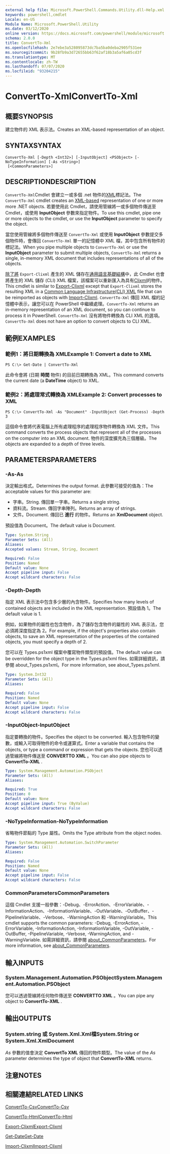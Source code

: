 ```yaml
---
external help file: Microsoft.PowerShell.Commands.Utility.dll-Help.xml
keywords: powershell,cmdlet
Locale: en-US
Module Name: Microsoft.PowerShell.Utility
ms.date: 03/12/2020
online version: https://docs.microsoft.com/powershell/module/microsoft.powershell.utility/convertto-xml?view=powershell-7.1&WT.mc_id=ps-gethelp
schema: 2.0.0
title: ConvertTo-Xml
ms.openlocfilehash: 2e7ebe3a528095873dc7ba5ba0deba2905f531ee
ms.sourcegitcommit: 9b28fb9a3d72655bb63f62af18b3a5af6a05cd3f
ms.translationtype: MT
ms.contentlocale: zh-TW
ms.lasthandoff: 07/07/2020
ms.locfileid: "93204215"
---
```

# <span data-ttu-id="f9c33-103">ConvertTo-Xml</span><span class="sxs-lookup"><span data-stu-id="f9c33-103">ConvertTo-Xml</span></span>

## <span data-ttu-id="f9c33-104">概要</span><span class="sxs-lookup"><span data-stu-id="f9c33-104">SYNOPSIS</span></span>
<span data-ttu-id="f9c33-105">建立物件的 XML 表示法。</span><span class="sxs-lookup"><span data-stu-id="f9c33-105">Creates an XML-based representation of an object.</span></span>

## <span data-ttu-id="f9c33-106">SYNTAX</span><span class="sxs-lookup"><span data-stu-id="f9c33-106">SYNTAX</span></span>

```
ConvertTo-Xml [-Depth <Int32>] [-InputObject] <PSObject> [-NoTypeInformation] [-As <String>]
 [<CommonParameters>]
```

## <span data-ttu-id="f9c33-107">DESCRIPTION</span><span class="sxs-lookup"><span data-stu-id="f9c33-107">DESCRIPTION</span></span>

<span data-ttu-id="f9c33-108">`ConvertTo-Xml`Cmdlet 會建立一或多個 .net 物件的[XML](/dotnet/api/system.xml.xmldocument)標記法。</span><span class="sxs-lookup"><span data-stu-id="f9c33-108">The `ConvertTo-Xml` cmdlet creates an [XML-based](/dotnet/api/system.xml.xmldocument) representation of one or more more .NET objects.</span></span> <span data-ttu-id="f9c33-109">若要使用此 Cmdlet，請使用管線將一或多個物件傳送至 Cmdlet，或使用 **InputObject** 參數來指定物件。</span><span class="sxs-lookup"><span data-stu-id="f9c33-109">To use this cmdlet, pipe one or more objects to the cmdlet, or use the **InputObject** parameter to specify the object.</span></span>

<span data-ttu-id="f9c33-110">當您使用管線將多個物件傳送至 `ConvertTo-Xml` 或使用 **InputObject** 參數提交多個物件時，會傳回 `ConvertTo-Xml` 單一的記憶體中 XML 檔，其中包含所有物件的標記法。</span><span class="sxs-lookup"><span data-stu-id="f9c33-110">When you pipe multiple objects to `ConvertTo-Xml` or use the **InputObject** parameter to submit multiple objects, `ConvertTo-Xml` returns a single, in-memory XML document that includes representations of all of the objects.</span></span>

<span data-ttu-id="f9c33-111">[除了將](./Export-Clixml.md) `Export-Clixml` 產生的 XML 儲存在[通用語言基礎結構](https://www.ecma-international.org/publications/standards/Ecma-335.htm)中，此 Cmdlet 也會將產生的 XML 儲存 (CLI) XML 檔案，該檔案可以重新匯入為具有[Clixml](./Import-Clixml.md)的物件。</span><span class="sxs-lookup"><span data-stu-id="f9c33-111">This cmdlet is similar to [Export-Clixml](./Export-Clixml.md) except that `Export-Clixml` stores the resulting XML in a [Common Language Infrastructure(CLI) XML](https://www.ecma-international.org/publications/standards/Ecma-335.htm) file that can be reimported as objects with [Import-Clixml](./Import-Clixml.md).</span></span> <span data-ttu-id="f9c33-112">`ConvertTo-Xml` 傳回 XML 檔的記憶體中表示，讓您可以在 PowerShell 中繼續處理。</span><span class="sxs-lookup"><span data-stu-id="f9c33-112">`ConvertTo-Xml` returns an in-memory representation of an XML document, so you can continue to process it in PowerShell.</span></span> <span data-ttu-id="f9c33-113">`ConvertTo-Xml` 沒有將物件轉換為 CLI XML 的選項。</span><span class="sxs-lookup"><span data-stu-id="f9c33-113">`ConvertTo-Xml` does not have an option to convert objects to CLI XML.</span></span>

## <span data-ttu-id="f9c33-114">範例</span><span class="sxs-lookup"><span data-stu-id="f9c33-114">EXAMPLES</span></span>

### <span data-ttu-id="f9c33-115">範例1：將日期轉換為 XML</span><span class="sxs-lookup"><span data-stu-id="f9c33-115">Example 1: Convert a date to XML</span></span>

```
PS C:\> Get-Date | ConvertTo-Xml
```

<span data-ttu-id="f9c33-116">此命令會將 (日期 **時間** 物件) 的目前日期轉換為 XML。</span><span class="sxs-lookup"><span data-stu-id="f9c33-116">This command converts the current date (a **DateTime** object) to XML.</span></span>

### <span data-ttu-id="f9c33-117">範例2：將處理常式轉換為 XML</span><span class="sxs-lookup"><span data-stu-id="f9c33-117">Example 2: Convert processes to XML</span></span>

```
PS C:\> ConvertTo-Xml -As "Document" -InputObject (Get-Process) -Depth 3
```

<span data-ttu-id="f9c33-118">這個命令會將代表電腦上所有處理程序的處理程序物件轉換為 XML 文件。</span><span class="sxs-lookup"><span data-stu-id="f9c33-118">This command converts the process objects that represent all of the processes on the computer into an XML document.</span></span> <span data-ttu-id="f9c33-119">物件的深度擴充為三個層級。</span><span class="sxs-lookup"><span data-stu-id="f9c33-119">The objects are expanded to a depth of three levels.</span></span>

## <span data-ttu-id="f9c33-120">PARAMETERS</span><span class="sxs-lookup"><span data-stu-id="f9c33-120">PARAMETERS</span></span>

### <span data-ttu-id="f9c33-121">-As</span><span class="sxs-lookup"><span data-stu-id="f9c33-121">-As</span></span>

<span data-ttu-id="f9c33-122">決定輸出格式。</span><span class="sxs-lookup"><span data-stu-id="f9c33-122">Determines the output format.</span></span>
<span data-ttu-id="f9c33-123">此參數可接受的值為：</span><span class="sxs-lookup"><span data-stu-id="f9c33-123">The acceptable values for this parameter are:</span></span>

- <span data-ttu-id="f9c33-124">字串。</span><span class="sxs-lookup"><span data-stu-id="f9c33-124">String.</span></span>
<span data-ttu-id="f9c33-125">傳回單一字串。</span><span class="sxs-lookup"><span data-stu-id="f9c33-125">Returns a single string.</span></span>
- <span data-ttu-id="f9c33-126">資料流。</span><span class="sxs-lookup"><span data-stu-id="f9c33-126">Stream.</span></span>
<span data-ttu-id="f9c33-127">傳回字串陣列。</span><span class="sxs-lookup"><span data-stu-id="f9c33-127">Returns an array of strings.</span></span>
- <span data-ttu-id="f9c33-128">文件。</span><span class="sxs-lookup"><span data-stu-id="f9c33-128">Document.</span></span>
<span data-ttu-id="f9c33-129">傳回已 **進行** 的物件。</span><span class="sxs-lookup"><span data-stu-id="f9c33-129">Returns an **XmlDocument** object.</span></span>

<span data-ttu-id="f9c33-130">預設值為 Document。</span><span class="sxs-lookup"><span data-stu-id="f9c33-130">The default value is Document.</span></span>

```yaml
Type: System.String
Parameter Sets: (All)
Aliases:
Accepted values: Stream, String, Document

Required: False
Position: Named
Default value: None
Accept pipeline input: False
Accept wildcard characters: False
```

### <span data-ttu-id="f9c33-131">-Depth</span><span class="sxs-lookup"><span data-stu-id="f9c33-131">-Depth</span></span>

<span data-ttu-id="f9c33-132">指定 XML 表示法中包含多少層的內含物件。</span><span class="sxs-lookup"><span data-stu-id="f9c33-132">Specifies how many levels of contained objects are included in the XML representation.</span></span> <span data-ttu-id="f9c33-133">預設值為 1。</span><span class="sxs-lookup"><span data-stu-id="f9c33-133">The default value is 1.</span></span>

<span data-ttu-id="f9c33-134">例如，如果物件的屬性也包含物件，為了儲存包含物件的屬性的 XML 表示法，您必須將深度指定為 2。</span><span class="sxs-lookup"><span data-stu-id="f9c33-134">For example, if the object's properties also contain objects, to save an XML representation of the properties of the contained objects, you must specify a depth of 2.</span></span>

<span data-ttu-id="f9c33-135">您可以在 Types.ps1xml 檔案中覆寫物件類型的預設值。</span><span class="sxs-lookup"><span data-stu-id="f9c33-135">The default value can be overridden for the object type in the Types.ps1xml files.</span></span> <span data-ttu-id="f9c33-136">如需詳細資訊，請參閱 about_Types.ps1xml。</span><span class="sxs-lookup"><span data-stu-id="f9c33-136">For more information, see about_Types.ps1xml.</span></span>

```yaml
Type: System.Int32
Parameter Sets: (All)
Aliases:

Required: False
Position: Named
Default value: None
Accept pipeline input: False
Accept wildcard characters: False
```

### <span data-ttu-id="f9c33-137">-InputObject</span><span class="sxs-lookup"><span data-stu-id="f9c33-137">-InputObject</span></span>

<span data-ttu-id="f9c33-138">指定要轉換的物件。</span><span class="sxs-lookup"><span data-stu-id="f9c33-138">Specifies the object to be converted.</span></span> <span data-ttu-id="f9c33-139">輸入包含物件的變數，或輸入可取得物件的命令或運算式。</span><span class="sxs-lookup"><span data-stu-id="f9c33-139">Enter a variable that contains the objects, or type a command or expression that gets the objects.</span></span> <span data-ttu-id="f9c33-140">您也可以透過管線將物件傳送至 **CONVERTTO XML** 。</span><span class="sxs-lookup"><span data-stu-id="f9c33-140">You can also pipe objects to **ConvertTo-XML** .</span></span>

```yaml
Type: System.Management.Automation.PSObject
Parameter Sets: (All)
Aliases:

Required: True
Position: 0
Default value: None
Accept pipeline input: True (ByValue)
Accept wildcard characters: False
```

### <span data-ttu-id="f9c33-141">-NoTypeInformation</span><span class="sxs-lookup"><span data-stu-id="f9c33-141">-NoTypeInformation</span></span>

<span data-ttu-id="f9c33-142">省略物件節點的 Type 屬性。</span><span class="sxs-lookup"><span data-stu-id="f9c33-142">Omits the Type attribute from the object nodes.</span></span>

```yaml
Type: System.Management.Automation.SwitchParameter
Parameter Sets: (All)
Aliases:

Required: False
Position: Named
Default value: None
Accept pipeline input: False
Accept wildcard characters: False
```

### <span data-ttu-id="f9c33-143">CommonParameters</span><span class="sxs-lookup"><span data-stu-id="f9c33-143">CommonParameters</span></span>

<span data-ttu-id="f9c33-144">這個 Cmdlet 支援一般參數：-Debug、-ErrorAction、-ErrorVariable、-InformationAction、-InformationVariable、-OutVariable、-OutBuffer、-PipelineVariable、-Verbose、-WarningAction 和 -WarningVariable。</span><span class="sxs-lookup"><span data-stu-id="f9c33-144">This cmdlet supports the common parameters: -Debug, -ErrorAction, -ErrorVariable, -InformationAction, -InformationVariable, -OutVariable, -OutBuffer, -PipelineVariable, -Verbose, -WarningAction, and -WarningVariable.</span></span> <span data-ttu-id="f9c33-145">如需詳細資訊，請參閱 [about_CommonParameters](https://go.microsoft.com/fwlink/?LinkID=113216)。</span><span class="sxs-lookup"><span data-stu-id="f9c33-145">For more information, see [about_CommonParameters](https://go.microsoft.com/fwlink/?LinkID=113216).</span></span>

## <span data-ttu-id="f9c33-146">輸入</span><span class="sxs-lookup"><span data-stu-id="f9c33-146">INPUTS</span></span>

### <span data-ttu-id="f9c33-147">System.Management.Automation.PSObject</span><span class="sxs-lookup"><span data-stu-id="f9c33-147">System.Management.Automation.PSObject</span></span>

<span data-ttu-id="f9c33-148">您可以透過管線將任何物件傳送至 **CONVERTTO XML** 。</span><span class="sxs-lookup"><span data-stu-id="f9c33-148">You can pipe any object to **ConvertTo-XML** .</span></span>

## <span data-ttu-id="f9c33-149">輸出</span><span class="sxs-lookup"><span data-stu-id="f9c33-149">OUTPUTS</span></span>

### <span data-ttu-id="f9c33-150">System.string 或 System.Xml.Xml檔</span><span class="sxs-lookup"><span data-stu-id="f9c33-150">System.String or System.Xml.XmlDocument</span></span>

<span data-ttu-id="f9c33-151">*As* 參數的值會決定 **ConvertTo XML** 傳回的物件類型。</span><span class="sxs-lookup"><span data-stu-id="f9c33-151">The value of the *As* parameter determines the type of object that **ConvertTo-XML** returns.</span></span>

## <span data-ttu-id="f9c33-152">注意</span><span class="sxs-lookup"><span data-stu-id="f9c33-152">NOTES</span></span>

## <span data-ttu-id="f9c33-153">相關連結</span><span class="sxs-lookup"><span data-stu-id="f9c33-153">RELATED LINKS</span></span>

[<span data-ttu-id="f9c33-154">ConvertTo-Csv</span><span class="sxs-lookup"><span data-stu-id="f9c33-154">ConvertTo-Csv</span></span>](ConvertTo-Csv.md)

[<span data-ttu-id="f9c33-155">ConvertTo-Html</span><span class="sxs-lookup"><span data-stu-id="f9c33-155">ConvertTo-Html</span></span>](ConvertTo-Html.md)

[<span data-ttu-id="f9c33-156">Export-Clixml</span><span class="sxs-lookup"><span data-stu-id="f9c33-156">Export-Clixml</span></span>](Export-Clixml.md)

[<span data-ttu-id="f9c33-157">Get-Date</span><span class="sxs-lookup"><span data-stu-id="f9c33-157">Get-Date</span></span>](Get-Date.md)

[<span data-ttu-id="f9c33-158">Import-Clixml</span><span class="sxs-lookup"><span data-stu-id="f9c33-158">Import-Clixml</span></span>](Import-Clixml.md)

